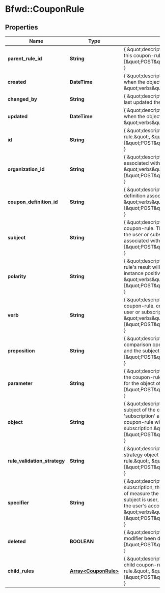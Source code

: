 # Bfwd::CouponRule

## Properties
Name | Type | Description | Notes
------------ | ------------- | ------------- | -------------
**parent_rule_id** | **String** | { \&quot;description\&quot; : \&quot;ID of the parent of this coupon-rule.\&quot;, \&quot;verbs\&quot;:[\&quot;POST\&quot;,\&quot;PUT\&quot;,\&quot;GET\&quot;] } | 
**created** | **DateTime** | { \&quot;description\&quot; : \&quot;The UTC DateTime when the object was created.\&quot;, \&quot;verbs\&quot;:[] } | [optional] 
**changed_by** | **String** | { \&quot;description\&quot; : \&quot;ID of the user who last updated the entity.\&quot;, \&quot;verbs\&quot;:[] } | [optional] 
**updated** | **DateTime** | { \&quot;description\&quot; : \&quot;The UTC DateTime when the object was last updated.\&quot;, \&quot;verbs\&quot;:[] } | [optional] 
**id** | **String** | { \&quot;description\&quot; : \&quot;ID of the coupon-rule.\&quot;, \&quot;verbs\&quot;:[\&quot;POST\&quot;,\&quot;PUT\&quot;,\&quot;GET\&quot;] } | [optional] 
**organization_id** | **String** | { \&quot;description\&quot; : \&quot;ID of the organization associated with the coupon-rule.\&quot;, \&quot;verbs\&quot;:[\&quot;POST\&quot;,\&quot;PUT\&quot;,\&quot;GET\&quot;] } | 
**coupon_definition_id** | **String** | { \&quot;description\&quot; : \&quot;ID of the coupon-definition associated with the coupon-rule.\&quot;, \&quot;verbs\&quot;:[\&quot;POST\&quot;,\&quot;PUT\&quot;,\&quot;GET\&quot;] } | 
**subject** | **String** | { \&quot;description\&quot; : \&quot;The subject of the coupon-rule. The coupon-rule can operate on either the user or subscription that the coupon-instance is associated with.\&quot;, \&quot;verbs\&quot;:[\&quot;POST\&quot;,\&quot;PUT\&quot;,\&quot;GET\&quot;] } | 
**polarity** | **String** | { \&quot;description\&quot; : \&quot;Specifies whether the rule&#39;s result will affect the application of the coupon-instance positively or negatively.\&quot;, \&quot;verbs\&quot;:[\&quot;POST\&quot;,\&quot;PUT\&quot;,\&quot;GET\&quot;] } | 
**verb** | **String** | { \&quot;description\&quot; : \&quot;The verb of the coupon-rule. coupon-rules can check whether the user or subscription has a certain property.\&quot;, \&quot;verbs\&quot;:[\&quot;POST\&quot;,\&quot;PUT\&quot;,\&quot;GET\&quot;] } | 
**preposition** | **String** | { \&quot;description\&quot; : \&quot;This is the comparison operator of the coupon-rule&#39;s parameter and the subject&#39;s object.\&quot;, \&quot;verbs\&quot;:[\&quot;POST\&quot;,\&quot;PUT\&quot;,\&quot;GET\&quot;] } | 
**parameter** | **String** | { \&quot;description\&quot; : \&quot;The parameter for the coupon-rule. This specifies the ID or the quantity for the object of the subject.\&quot;, \&quot;verbs\&quot;:[\&quot;POST\&quot;,\&quot;PUT\&quot;,\&quot;GET\&quot;] } | 
**object** | **String** | { \&quot;description\&quot; : \&quot;The property of the subject of the coupon-rule. e.g. When the subject is &#39;subscription&#39; and the object is &#39;product-ID&#39;, the coupon-rule will observe the product-ID for that subscription.\&quot;, \&quot;verbs\&quot;:[\&quot;POST\&quot;,\&quot;PUT\&quot;,\&quot;GET\&quot;] } | 
**rule_validation_strategy** | **String** | { \&quot;description\&quot; : \&quot;The rule-validation-strategy object associated with the coupon-rule.\&quot;, \&quot;verbs\&quot;:[\&quot;POST\&quot;,\&quot;PUT\&quot;,\&quot;GET\&quot;] } | 
**specifier** | **String** | { \&quot;description\&quot; : \&quot;When the subject is subscription, the specifier is used to define which unit of measure the coupon rule will operate on. When the subject is user, the specifier defines which property of the user&#39;s account it will operate on.\&quot;, \&quot;verbs\&quot;:[\&quot;POST\&quot;,\&quot;PUT\&quot;,\&quot;GET\&quot;] } | 
**deleted** | **BOOLEAN** | { \&quot;description\&quot; : \&quot;Has the coupon-modifier been deleted.\&quot;, \&quot;verbs\&quot;:[\&quot;POST\&quot;,\&quot;PUT\&quot;,\&quot;GET\&quot;] } | [default to false]
**child_rules** | [**Array&lt;CouponRule&gt;**](CouponRule.md) | { \&quot;description\&quot; : \&quot;The collection of child coupon-rules associated with the coupon-rule.\&quot;, \&quot;verbs\&quot;:[\&quot;POST\&quot;,\&quot;PUT\&quot;,\&quot;GET\&quot;] } | 


